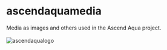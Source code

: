 # ascendaquamedia
Media as images and others used in the Ascend Aqua project.
<br />
<br />
![ascendaqualogo](https://user-images.githubusercontent.com/91089388/204135941-87369eb4-ff7a-4a0e-a0ed-89e3e2fc9cf6.png)
